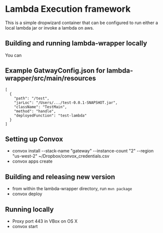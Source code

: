 # Lambda Execution framework
This is a simple dropwizard container that can be configured to run either a local lambda jar or invoke a lambda on aws.

## Building and running lambda-wrapper locally
You can 

## Example GatwayConfig.json for lambda-wrapper/src/main/resources

```
[
  {
    "path": "/test",
    "jarLoc": "/Users/.../test-0.0.1-SNAPSHOT.jar",
    "className": "TestMain",
    "method": "handle",
    "deployedFunction": "test-lambda"
  }
]
```

## Setting up Convox 
- convox install --stack-name "gateway" --instance-count "2" --region "us-west-2" ~/Dropbox/convox_credentials.csv
- convox apps create

## Building and releasing new version
- from within the lambda-wrapper directory, run `mvn package`
- convox deploy

## Running locally
- Proxy port 443 in VBox on OS X
- convox start

